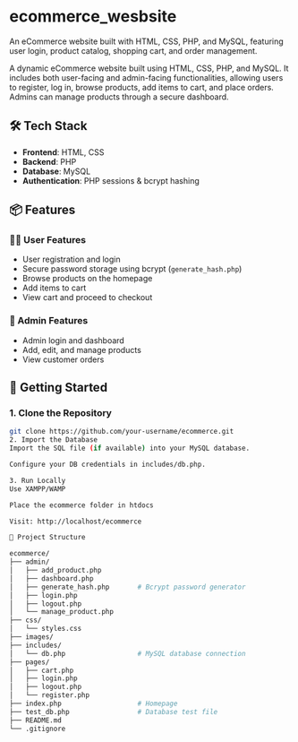 # ecommerce_wesbsite
An eCommerce website built with HTML, CSS, PHP, and MySQL, featuring user login, product catalog, shopping cart, and order management.

A dynamic eCommerce website built using HTML, CSS, PHP, and MySQL. It includes both user-facing and admin-facing functionalities, allowing users to register, log in, browse products, add items to cart, and place orders. Admins can manage products through a secure dashboard.

## 🛠 Tech Stack

- **Frontend**: HTML, CSS
- **Backend**: PHP
- **Database**: MySQL
- **Authentication**: PHP sessions & bcrypt hashing

## 📦 Features

### 🧑‍💻 User Features
- User registration and login
- Secure password storage using bcrypt (`generate_hash.php`)
- Browse products on the homepage
- Add items to cart
- View cart and proceed to checkout

### 🔐 Admin Features
- Admin login and dashboard
- Add, edit, and manage products
- View customer orders


## 🚀 Getting Started

### 1. Clone the Repository

```bash
git clone https://github.com/your-username/ecommerce.git
2. Import the Database
Import the SQL file (if available) into your MySQL database.

Configure your DB credentials in includes/db.php.

3. Run Locally
Use XAMPP/WAMP

Place the ecommerce folder in htdocs

Visit: http://localhost/ecommerce

📂 Project Structure

ecommerce/
├── admin/
│   ├── add_product.php
│   ├── dashboard.php
│   ├── generate_hash.php       # Bcrypt password generator
│   ├── login.php
│   ├── logout.php
│   └── manage_product.php
├── css/
│   └── styles.css
├── images/
├── includes/
│   └── db.php                  # MySQL database connection
├── pages/
│   ├── cart.php
│   ├── login.php
│   ├── logout.php
│   └── register.php
├── index.php                   # Homepage
├── test_db.php                 # Database test file
├── README.md
└── .gitignore

